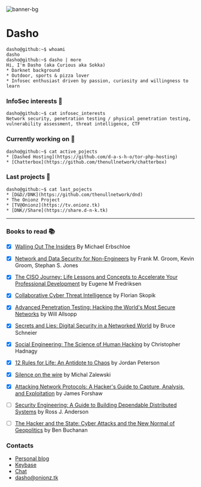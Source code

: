 ![banner-bg](https://user-images.githubusercontent.com/67351287/113453215-6c6ca300-93fd-11eb-92db-f56662c306b1.jpg)

# Dasho
```console
dasho@github:~$ whoami
dasho
dasho@github:~$ dasho | more
Hi, I'm Dasho (aka Curious aka Sokka)
* Darknet background
* Outdoor, sports & pizza lover
* Infosec enthusiast driven by passion, curiosity and willingness to learn
```

### InfoSec interests  :space_invader: 
```console
dasho@github:~$ cat infosec_interests
Network security, penetration testing / physical penetration testing, vulnerability assessment, threat intelligence, CTF
```

### Currently working on :ghost:
```console
dasho@github:~$ cat active_pojects
* [Dashed Hosting](https://github.com/d-a-s-h-o/tor-php-hosting)
* [Chatterbox](https://github.com/thenullnetwork/chatterbox) 
```

### Last projects :milky_way:
```console
dasho@github:~$ cat last_pojects
* [D&D//DNK](https://github.com/thenullnetwork/dnd)
* The Onionz Project
* [TV@Onionz](https://tv.onionz.tk)
* [DNK//Share](https://share.d-n-k.tk)
```

---

### Books to read :books: 
- [x] [Walling Out The Insiders](https://www.routledge.com/Walling-Out-the-Insiders-Controlling-Access-to-Improve-Organizational-Security/Erbschloe/p/book/9781138031609) By Michael Erbschloe
- [x] [Network and Data Security for Non-Engineers](https://www.oreilly.com/library/view/network-and-data/9781315350219/) by Frank M. Groom, Kevin Groom, Stephan S. Jones
- [x] [The CISO Journey: Life Lessons and Concepts to Accelerate Your Professional Development](https://www.amazon.it/CISO-Journey-Accelerate-Professional-Development/dp/1138197394) by Eugene M Fredriksen
- [x] [Collaborative Cyber Threat Intelligence](https://www.routledge.com/Collaborative-Cyber-Threat-Intelligence-Detecting-and-Responding-to-Advanced/Skopik/p/book/9781138031821) by Florian Skopik
- [x] [Advanced Penetration Testing: Hacking the World's Most Secure Networks](https://onlinelibrary.wiley.com/doi/book/10.1002/9781119367741) by Will Allsopp
- [x] [Secrets and Lies: Digital Security in a Networked World](https://onlinelibrary.wiley.com/doi/book/10.1002/9781119183631) by Bruce Schneier
- [x] [Social Engineering: The Science of Human Hacking](https://onlinelibrary.wiley.com/doi/book/10.1002/9781119433729) by Christopher Hadnagy

- [x] [12 Rules for Life: An Antidote to Chaos](https://www.jordanbpeterson.com/12-rules-for-life/) by Jordan Peterson
- [x] [Silence on the wire](https://nostarch.com/silence.htm) by Michal Zalewski
- [x] [Attacking Network Protocols: A Hacker's Guide to Capture, Analysis, and Exploitation](https://nostarch.com/networkprotocols) by James Forshaw
- [ ] [Security Engineering: A Guide to Building Dependable Distributed Systems](https://www.wiley.com/en-us/Security+Engineering%3A+A+Guide+to+Building+Dependable+Distributed+Systems%2C+2nd+Edition-p-9780470068526) by Ross J. Anderson
- [ ] [The Hacker and the State: Cyber Attacks and the New Normal of Geopolitics](https://www.hup.harvard.edu/catalog.php?isbn=9780674987555) by Ben Buchanan


### Contacts
* [Personal blog](https://d-a-s-h-o.tumblr.com/)
* [Keybase](https://keybase.io/d_a_s_h_o/)
* [Chat](https://chatterbox.tk)
* dasho@onionz.tk


